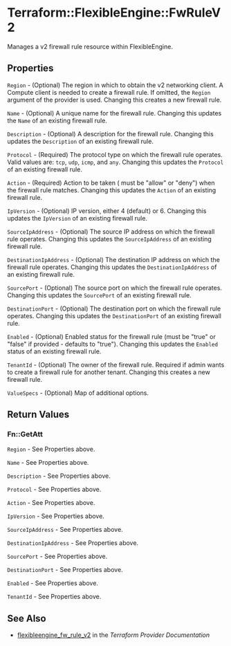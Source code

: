 # Terraform::FlexibleEngine::FwRuleV2

Manages a v2 firewall rule resource within FlexibleEngine.

## Properties

`Region` - (Optional) The region in which to obtain the v2 networking client. A Compute client is needed to create a firewall rule. If omitted, the `Region` argument of the provider is used. Changing this creates a new firewall rule.

`Name` - (Optional) A unique name for the firewall rule. Changing this updates the `Name` of an existing firewall rule.

`Description` - (Optional) A description for the firewall rule. Changing this updates the `Description` of an existing firewall rule.

`Protocol` - (Required) The protocol type on which the firewall rule operates. Valid values are: `tcp`, `udp`, `icmp`, and `any`. Changing this updates the `Protocol` of an existing firewall rule.

`Action` - (Required) Action to be taken ( must be "allow" or "deny") when the firewall rule matches. Changing this updates the `Action` of an existing firewall rule.

`IpVersion` - (Optional) IP version, either 4 (default) or 6. Changing this updates the `IpVersion` of an existing firewall rule.

`SourceIpAddress` - (Optional) The source IP address on which the firewall rule operates. Changing this updates the `SourceIpAddress` of an existing firewall rule.

`DestinationIpAddress` - (Optional) The destination IP address on which the firewall rule operates. Changing this updates the `DestinationIpAddress` of an existing firewall rule.

`SourcePort` - (Optional) The source port on which the firewall rule operates. Changing this updates the `SourcePort` of an existing firewall rule.

`DestinationPort` - (Optional) The destination port on which the firewall rule operates. Changing this updates the `DestinationPort` of an existing firewall rule.

`Enabled` - (Optional) Enabled status for the firewall rule (must be "true" or "false" if provided - defaults to "true"). Changing this updates the `Enabled` status of an existing firewall rule.

`TenantId` - (Optional) The owner of the firewall rule. Required if admin wants to create a firewall rule for another tenant. Changing this creates a new firewall rule.

`ValueSpecs` - (Optional) Map of additional options.


## Return Values

### Fn::GetAtt

`Region` - See Properties above.

`Name` - See Properties above.

`Description` - See Properties above.

`Protocol` - See Properties above.

`Action` - See Properties above.

`IpVersion` - See Properties above.

`SourceIpAddress` - See Properties above.

`DestinationIpAddress` - See Properties above.

`SourcePort` - See Properties above.

`DestinationPort` - See Properties above.

`Enabled` - See Properties above.

`TenantId` - See Properties above.

## See Also

* [flexibleengine_fw_rule_v2](https://www.terraform.io/docs/providers/flexibleengine/r/fw_rule_v2.html) in the _Terraform Provider Documentation_